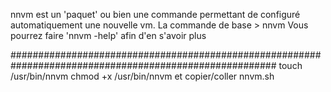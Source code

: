 nnvm est un 'paquet' ou bien une commande permettant de configuré automatiquement une nouvelle vm.
La commande de base > nnvm
Vous pourrez faire 'nnvm -help' afin d'en s'avoir plus

########################################################################################################
touch /usr/bin/nnvm
chmod +x /usr/bin/nnvm
et copier/coller nnvm.sh
